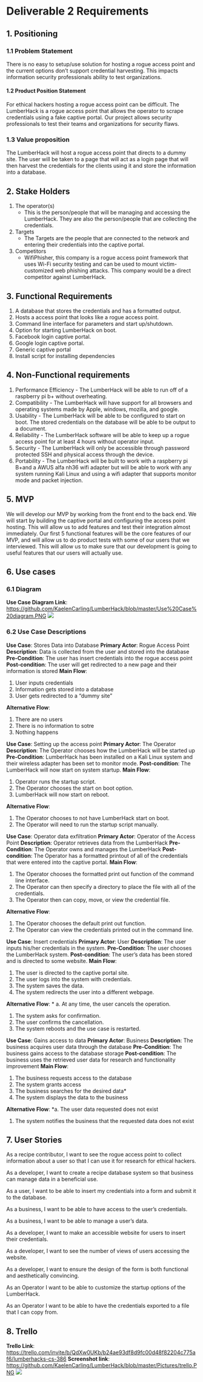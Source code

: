 # Deliverable 2 Requirements

## 1. Positioning
### 1.1 Problem Statement

There is no easy to setup/use solution for hosting a rogue access point and the current options don’t support credential harvesting. This impacts information security professionals ability to test organizations.

#### 1.2 Product Position Statement 
For ethical hackers hosting a rogue access point can be difficult. The LumberHack is a rogue access point that allows the operator to scrape credentials using a fake captive portal. Our project allows security professionals to test their teams and organizations for security flaws.

### 1.3 Value proposition
The LumberHack will host a rogue access point that directs to a dummy site. The user will be taken to a page that will act as a login page that will then harvest the credentials for the clients using it and store the information into a database.

## 2. Stake Holders

1. The operator(s)
    * This is the person/people that will be managing and accessing the LumberHack. They are also the person/people that are collecting the credentials.
2. Targets
    * The Targets are the people that are connected to the network and entering their credentials into the captive portal.
3. Competitors
    * WifiPhisher, this company is a rogue access point framework that uses Wi-Fi security testing and can be used to mount victim-customized web phishing attacks. This company would be a direct competitor against LumberHack.

## 3. Functional Requirements
1. A database that stores the credentials and has a formatted output.
2. Hosts a access point that looks like a rogue access point.
3. Command line interface for parameters and start up/shutdown.
4. Option for starting LumberHack on boot.
5. Facebook login captive portal.
6. Google login captive portal.
7. Generic captive portal
8. Install script for installing dependencies

## 4. Non-Functional requirements
1. Performance Efficiency - The LumberHack will be able to run off of a raspberry pi b+ without overheating.
2. Compatibility -  The LumberHack will have support for all browsers and operating systems made by Apple, windows, mozilla, and google.
3. Usability - The LumberHack will be able to be configured to start on boot. The stored credentials on the database will be able to be output to a document.
4. Reliability - The LumberHack software will be able to keep up a rogue access point for at least 4 hours without operator input.
5. Security - The LumberHack will only be accessible through password protected SSH and physical access through the device.
6. Portability - The LumberHack will be built to work with a raspberry pi B+and a AWUS alfa nh36 wifi adapter but will be able to work with any system running Kali Linux and using a wifi adapter that supports monitor mode and packet injection.

## 5. MVP
We will develop our MVP by working from the front end to the back end. We will start by building the captive portal and configuring the access point hosting. This will allow us to add features and test their integration almost immediately. Our first 5 functional features will be the core features of our MVP, and will allow us to do product tests with some of our users that we interviewed. This will allow us to make sure that our development is going to useful features that our users will actually use.

## 6. Use cases
### 6.1 Diagram
**Use Case Diagram Link**: https://github.com/KaelenCarling/LumberHack/blob/master/Use%20Case%20diagram.PNG
![](https://github.com/KaelenCarling/LumberHack/blob/master/Pictures/Use%20Case%20diagram.PNG)

### 6.2 Use Case Descriptions
**Use Case**: Stores Data into Database
**Primary Actor**: Rogue Access Point
**Description**: Data is collected from the user and stored into the database
**Pre-Condition**: The user has insert credentials into the rogue access point 
**Post-condition**: The user will get redirected to a new page and their information is stored 
**Main Flow**: 
1. User inputs credentials
2. Information gets stored into a database
3. User gets redirected to a “dummy site” 

**Alternative Flow**:
1. There are no users
2. There is no information to sotre
3. Nothing happens

**Use Case**: Setting up the access point
**Primary Actor**: The Operator
**Description**: The Operator chooses how the LumberHack will be started up
**Pre-Condition**:   LumberHack has been installed on a Kali Linux system and their wireless adapter has been set to monitor mode.
**Post-condition**:  The LumberHack will now start on system startup.
**Main Flow**: 
1. Operator runs the startup script.
2. The Operator chooses the start on boot option.
3. LumberHack will now start on reboot.

**Alternative Flow**:
1. The Operator chooses to not have LumberHack start on boot.
2. The Operator will need to run the startup script manually.

**Use Case**: Operator data exfiltration
**Primary Actor**: Operator of the Access Point
**Description**: Operator retrieves data from the LumberHack
**Pre-Condition**:  The Operator owns and manages the LumberHack
**Post-condition**:  The Operator has a formatted printout of all of the credentials that were entered into the captive portal.
**Main Flow**: 
1. The Operator chooses the formatted print out function of the command line interface.
2. The Operator can then specify a directory to place the file with all of the credentials.
3. The Operator then can copy, move, or view the credential file.

**Alternative Flow**:
1. The Operator chooses the default print out function.
2. The Operator can view the credentials printed out in the command line.

**Use Case**: Insert credentials
**Primary Actor**: User
**Description**: The user inputs his/her credentials in the system.
**Pre-Condition**:  The user chooses the LumberHack system.
**Post-condition**:  The user’s data has been stored and is directed to some website.
**Main Flow**: 
1. The user is directed to the captive portal site.
2. The user logs into the system with credentials.
3. The system saves the data.
4. The system redirects the user into a different webpage.

**Alternative Flow**: * a. At any time, the user cancels the operation.
1. The system asks for confirmation.
2. The user confirms the cancellation.
3. The system reboots and the use case is restarted.

**Use Case**: Gains access to data
**Primary Actor**: Business
**Description**: The business acquires user data through the database
**Pre-Condition**:  The business gains access to the database storage
**Post-condition**:  The business uses the retrieved user data for research and functionality improvement
**Main Flow**: 
1. The business requests access to the database
2. The system grants access
3. The business searches for the desired data*
4. The system displays the data to the business

**Alternative Flow**: *a. The user data requested does not exist
1. The system notifies the business that the requested data does not exist

## 7. User Stories
As a recipe contributor, I want to see the rogue access point to collect information about a user so that I can use it for research for ethical hackers.

As a developer, I want to create a recipe database system so that business can manage data in a beneficial use.

As a user, I want to be able to insert my credentials into a form and submit it to the database.

As a business, I want to be able to have access to the user’s credentials.

As a business, I want to be able to manage a user’s data.

As a developer, I want to make an accessible website for users to insert their credentials.

As a developer, I want to see the number of views of users accessing the website.

As a developer, I want to ensure the design of the form is both functional and aesthetically convincing.

As an Operator I want to be able to customize the startup options of the LumberHack.

As an Operator I want to be able to have the credentials exported to a file that I can copy from.

## 8. Trello
**Trello Link**: https://trello.com/invite/b/QdXw0UKb/b24ae93df8d9fc00d48f82204c775af6/lumberhacks-cs-386
**Screenshot link**: https://github.com/KaelenCarling/LumberHack/blob/master/Pictures/trello.PNG
![](https://github.com/KaelenCarling/LumberHack/blob/master/Pictures/trello.PNG)



